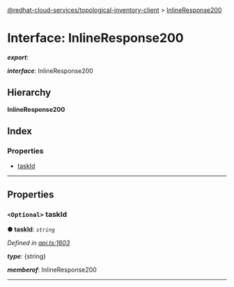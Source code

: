 [@redhat-cloud-services/topological-inventory-client](../README.md) > [InlineResponse200](../interfaces/inlineresponse200.md)

# Interface: InlineResponse200

*__export__*: 

*__interface__*: InlineResponse200

## Hierarchy

**InlineResponse200**

## Index

### Properties

* [taskId](inlineresponse200.md#taskid)

---

## Properties

<a id="taskid"></a>

### `<Optional>` taskId

**● taskId**: *`string`*

*Defined in [api.ts:1603](https://github.com/RedHatInsights/javascript-clients/blob/master/packages/topological-inventory/api.ts#L1603)*

*__type__*: {string}

*__memberof__*: InlineResponse200

___

